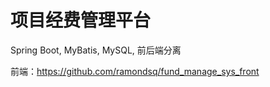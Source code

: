# 项目经费管理平台
Spring Boot, MyBatis, MySQL, 前后端分离  

前端：https://github.com/ramondsq/fund_manage_sys_front
